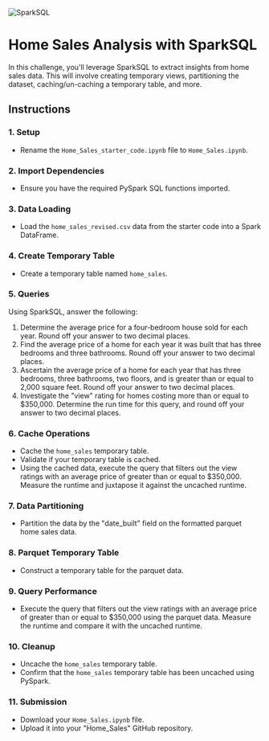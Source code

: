 ![SparkSQL](https://github.com/afadilla13/Home_Sales/assets/128363337/0591e18e-9edd-453b-995b-ffda4e94b38d)

# Home Sales Analysis with SparkSQL

In this challenge, you'll leverage SparkSQL to extract insights from home sales data. This will involve creating temporary views, partitioning the dataset, caching/un-caching a temporary table, and more.

## Instructions

### 1. Setup
- Rename the `Home_Sales_starter_code.ipynb` file to `Home_Sales.ipynb`.

### 2. Import Dependencies
- Ensure you have the required PySpark SQL functions imported.

### 3. Data Loading
- Load the `home_sales_revised.csv` data from the starter code into a Spark DataFrame.

### 4. Create Temporary Table
- Create a temporary table named `home_sales`.

### 5. Queries
Using SparkSQL, answer the following:
1. Determine the average price for a four-bedroom house sold for each year. Round off your answer to two decimal places.
2. Find the average price of a home for each year it was built that has three bedrooms and three bathrooms. Round off your answer to two decimal places.
3. Ascertain the average price of a home for each year that has three bedrooms, three bathrooms, two floors, and is greater than or equal to 2,000 square feet. Round off your answer to two decimal places.
4. Investigate the "view" rating for homes costing more than or equal to $350,000. Determine the run time for this query, and round off your answer to two decimal places.

### 6. Cache Operations
- Cache the `home_sales` temporary table.
- Validate if your temporary table is cached.
- Using the cached data, execute the query that filters out the view ratings with an average price of greater than or equal to $350,000. Measure the runtime and juxtapose it against the uncached runtime.

### 7. Data Partitioning
- Partition the data by the "date_built" field on the formatted parquet home sales data.

### 8. Parquet Temporary Table
- Construct a temporary table for the parquet data.

### 9. Query Performance
- Execute the query that filters out the view ratings with an average price of greater than or equal to $350,000 using the parquet data. Measure the runtime and compare it with the uncached runtime.

### 10. Cleanup
- Uncache the `home_sales` temporary table.
- Confirm that the `home_sales` temporary table has been uncached using PySpark.

### 11. Submission
- Download your `Home_Sales.ipynb` file.
- Upload it into your "Home_Sales" GitHub repository.
